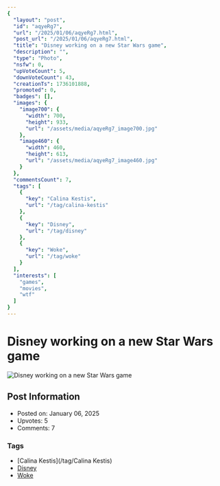 ```yaml
---
{
  "layout": "post",
  "id": "aqyeRg7",
  "url": "/2025/01/06/aqyeRg7.html",
  "post_url": "/2025/01/06/aqyeRg7.html",
  "title": "Disney working on a new Star Wars game",
  "description": "",
  "type": "Photo",
  "nsfw": 0,
  "upVoteCount": 5,
  "downVoteCount": 43,
  "creationTs": 1736101888,
  "promoted": 0,
  "badges": [],
  "images": {
    "image700": {
      "width": 700,
      "height": 933,
      "url": "/assets/media/aqyeRg7_image700.jpg"
    },
    "image460": {
      "width": 460,
      "height": 613,
      "url": "/assets/media/aqyeRg7_image460.jpg"
    }
  },
  "commentsCount": 7,
  "tags": [
    {
      "key": "Calina Kestis",
      "url": "/tag/calina-kestis"
    },
    {
      "key": "Disney",
      "url": "/tag/disney"
    },
    {
      "key": "Woke",
      "url": "/tag/woke"
    }
  ],
  "interests": [
    "games",
    "movies",
    "wtf"
  ]
}
---
```


# Disney working on a new Star Wars game

![Disney working on a new Star Wars game](/assets/media/aqyeRg7_image700.jpg)

## Post Information

- Posted on: January 06, 2025
- Upvotes: 5
- Comments: 7

### Tags

- [Calina Kestis](/tag/Calina Kestis)
- [Disney](/tag/Disney)
- [Woke](/tag/Woke)
